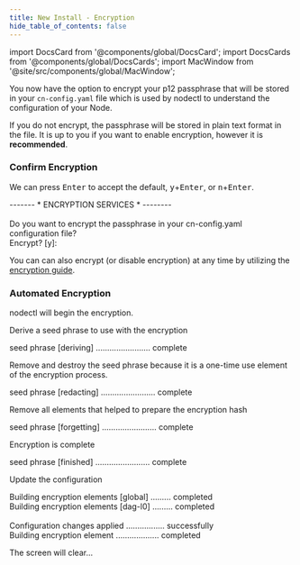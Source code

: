 ```yaml
---
title: New Install - Encryption
hide_table_of_contents: false
---
```

<intro-end />

import DocsCard from '@components/global/DocsCard';
import DocsCards from '@components/global/DocsCards';
import MacWindow from '@site/src/components/global/MacWindow';

<head>
  <title>Constellation Network automation with nodectl</title>
  <meta
    name="description"
    content="nodectl installation of new Node"
  />
</head>

You now have the option to encrypt your p12 passphrase that will be stored in your `cn-config.yaml` file which is used by nodectl to understand the configuration of your Node.

If you do not encrypt, the passphrase will be stored in plain text format in the file.  It is up to you if you want to enable encryption, however it is **recommended**.

### Confirm Encryption

We can press <kbd>Enter</kbd> to accept the default, <kbd>y</kbd>+<kbd>Enter</kbd>, or <kbd>n</kbd>+<kbd>Enter</kbd>.

<MacWindow>
------- * ENCRYPTION SERVICES * --------<br /> 
<br />
Do you want to encrypt the passphrase in your cn-config.yaml configuration file?<br />
Encrypt? [y]: <br />
</MacWindow>

You can can also encrypt (or disable encryption) at any time by utilizing the [encryption guide](/validate/automated/nodectl-encryption).

### Automated Encryption
nodectl will begin the encryption.

Derive a seed phrase to use with the encryption

<MacWindow>
seed phrase [deriving] ........................ complete
</MacWindow>

Remove and destroy the seed phrase because it is a one-time use element of the encryption process.

<MacWindow>
seed phrase [redacting] ........................ complete
</MacWindow>

Remove all elements that helped to prepare the encryption hash

<MacWindow>
seed phrase [forgetting] ........................ complete
</MacWindow>

Encryption is complete

<MacWindow>
seed phrase [finished] ........................ complete
</MacWindow>

Update the configuration

<MacWindow>
Building encryption elements [global] ......... completed<br /> 
Building encryption elements [dag-l0] ......... completed<br />  
<br /> 
Configuration changes applied ................. successfully<br />   
Building encryption element ................... completed<br /> 
</MacWindow>

The screen will clear...